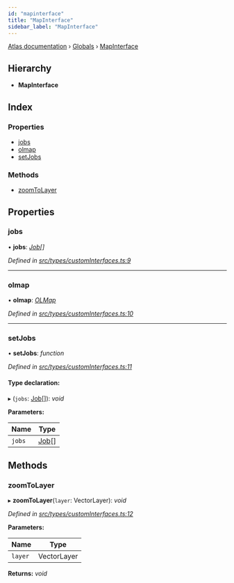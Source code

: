 ```yaml
---
id: "mapinterface"
title: "MapInterface"
sidebar_label: "MapInterface"
---
```


[Atlas documentation](../index.md) › [Globals](../globals.md) › [MapInterface](mapinterface.md)

## Hierarchy

* **MapInterface**

## Index

### Properties

* [jobs](mapinterface.md#jobs)
* [olmap](mapinterface.md#olmap)
* [setJobs](mapinterface.md#setjobs)

### Methods

* [zoomToLayer](mapinterface.md#zoomtolayer)

## Properties

###  jobs

• **jobs**: *[Job](job.md)[]*

*Defined in [src/types/customInterfaces.ts:9](https://github.com/chronark/atlas/blob/e3d75d4/src/types/customInterfaces.ts#L9)*

___

###  olmap

• **olmap**: *[OLMap](../classes/olmap.md)*

*Defined in [src/types/customInterfaces.ts:10](https://github.com/chronark/atlas/blob/e3d75d4/src/types/customInterfaces.ts#L10)*

___

###  setJobs

• **setJobs**: *function*

*Defined in [src/types/customInterfaces.ts:11](https://github.com/chronark/atlas/blob/e3d75d4/src/types/customInterfaces.ts#L11)*

#### Type declaration:

▸ (`jobs`: [Job](job.md)[]): *void*

**Parameters:**

Name | Type |
------ | ------ |
`jobs` | [Job](job.md)[] |

## Methods

###  zoomToLayer

▸ **zoomToLayer**(`layer`: VectorLayer): *void*

*Defined in [src/types/customInterfaces.ts:12](https://github.com/chronark/atlas/blob/e3d75d4/src/types/customInterfaces.ts#L12)*

**Parameters:**

Name | Type |
------ | ------ |
`layer` | VectorLayer |

**Returns:** *void*
